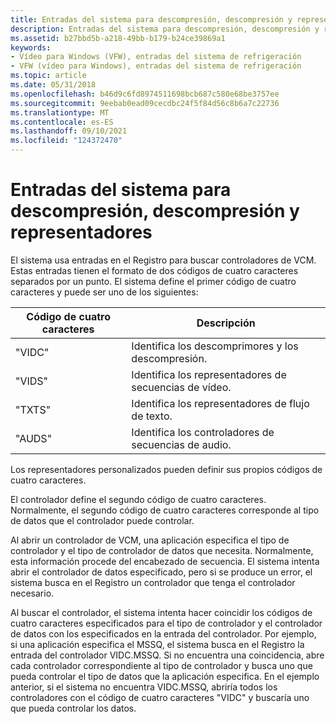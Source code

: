 ```yaml
---
title: Entradas del sistema para descompresión, descompresión y representadores
description: Entradas del sistema para descompresión, descompresión y representadores
ms.assetid: b27bbd5b-a218-49bb-b179-b24ce39869a1
keywords:
- Vídeo para Windows (VFW), entradas del sistema de refrigeración
- VFW (vídeo para Windows), entradas del sistema de refrigeración
ms.topic: article
ms.date: 05/31/2018
ms.openlocfilehash: b46d9c6fd8974511698bcb687c580e68be3757ee
ms.sourcegitcommit: 9eebab0ead09cecdbc24f5f84d56c8b6a7c22736
ms.translationtype: MT
ms.contentlocale: es-ES
ms.lasthandoff: 09/10/2021
ms.locfileid: "124372470"
---
```

# <a name="system-entries-for-compressors-decompressors-and-renderers"></a>Entradas del sistema para descompresión, descompresión y representadores

El sistema usa entradas en el Registro para buscar controladores de VCM. Estas entradas tienen el formato de dos códigos de cuatro caracteres separados por un punto. El sistema define el primer código de cuatro caracteres y puede ser uno de los siguientes:



| Código de cuatro caracteres | Descripción                               |
|---------------------|-------------------------------------------|
| "VIDC"              | Identifica los descomprimores y los descompresión. |
| "VIDS"              | Identifica los representadores de secuencias de vídeo.        |
| "TXTS"              | Identifica los representadores de flujo de texto.         |
| "AUDS"              | Identifica los controladores de secuencias de audio.         |



 

Los representadores personalizados pueden definir sus propios códigos de cuatro caracteres.

El controlador define el segundo código de cuatro caracteres. Normalmente, el segundo código de cuatro caracteres corresponde al tipo de datos que el controlador puede controlar.

Al abrir un controlador de VCM, una aplicación especifica el tipo de controlador y el tipo de controlador de datos que necesita. Normalmente, esta información procede del encabezado de secuencia. El sistema intenta abrir el controlador de datos especificado, pero si se produce un error, el sistema busca en el Registro un controlador que tenga el controlador necesario.

Al buscar el controlador, el sistema intenta hacer coincidir los códigos de cuatro caracteres especificados para el tipo de controlador y el controlador de datos con los especificados en la entrada del controlador. Por ejemplo, si una aplicación especifica el MSSQ, el sistema busca en el Registro la entrada del controlador VIDC.MSSQ. Si no encuentra una coincidencia, abre cada controlador correspondiente al tipo de controlador y busca uno que pueda controlar el tipo de datos que la aplicación especifica. En el ejemplo anterior, si el sistema no encuentra VIDC.MSSQ, abriría todos los controladores con el código de cuatro caracteres "VIDC" y buscaría uno que pueda controlar los datos.

 

 




